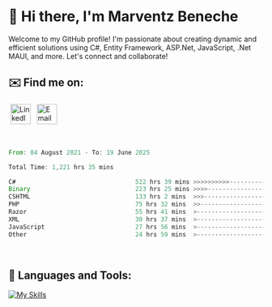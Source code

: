 # 👋 Hi there, I'm Marventz Beneche

Welcome to my GitHub profile! I'm passionate about creating dynamic and efficient solutions using C#, Entity Framework, ASP.Net, JavaScript, .Net MAUI, and more. Let's connect and collaborate!

## ✉️ Find me on:
 <a href="https://linkedin.com/in/benechem" target="_blank" rel="noopener noreferrer"> <img src="https://icons.iconarchive.com/icons/limav/flat-gradient-social/512/Linkedin-icon.png" alt="LinkedIn" height="40" style="vertical-align:top; margin:4px"></a>
 <a href="mailto:info@benechem.co"> <img src="https://icons.iconarchive.com/icons/dtafalonso/android-lollipop/512/Gmail-icon.png" alt="Email" height="40" style="vertical-align:top; margin:4px"></a>
</p>

<br/>
<!--START_SECTION:waka-->

```rust
From: 04 August 2021 - To: 19 June 2025

Total Time: 1,221 hrs 35 mins

C#                                 522 hrs 39 mins >>>>>>>>>>---------------   41.93 %
Binary                             223 hrs 25 mins >>>>---------------------   17.92 %
CSHTML                             133 hrs 2 mins  >>>----------------------   10.67 %
PHP                                75 hrs 32 mins  >>-----------------------   06.06 %
Razor                              55 hrs 41 mins  >------------------------   04.47 %
XML                                30 hrs 37 mins  >------------------------   02.46 %
JavaScript                         27 hrs 56 mins  >------------------------   02.24 %
Other                              24 hrs 59 mins  >------------------------   02.01 %
```

<!--END_SECTION:waka-->
<br />

## 🧰 Languages and Tools:

[![My Skills](https://skillicons.dev/icons?i=js,html,css,cs,java,php,mysql,dotnet,bootstrap,visualstudio,vscode,androidstudio,azure,xd,wordpress,raspberrypi)](https://skillicons.dev)
<br />

